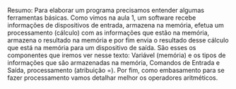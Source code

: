 Resumo:
Para elaborar um programa precisamos entender algumas ferramentas básicas. 
Como vimos na aula 1, um software recebe informações de dispositivos de entrada, armazena na memória,
efetua um processamento (cálculo) com as informações que estão na memória,
armazena o resultado na memória  e por fim envia o resultado desse cálculo que está na memória para um dispositivo de saída.
São esses os componentes que iremos ver nesse texto: Variável (memória) e os tipos de informações que são armazenadas na memória,
Comandos de Entrada e Saída, processamento (atribuição =).
Por fim, como embasamento para se fazer processamento vamos detalhar melhor os operadores aritméticos.
